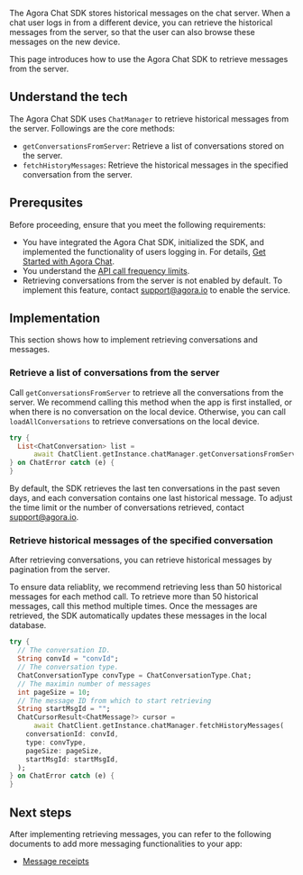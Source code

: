The Agora Chat SDK stores historical messages on the chat server. When a chat user logs in from a different device, you can retrieve the historical messages from the server, so that the user can also browse these messages on the new device.

This page introduces how to use the Agora Chat SDK to retrieve messages from the server.

## Understand the tech

The Agora Chat SDK uses `ChatManager` to retrieve historical messages from the server. Followings are the core methods:

- `getConversationsFromServer`: Retrieve a list of conversations stored on the server.
- `fetchHistoryMessages`: Retrieve the historical messages in the specified conversation from the server.

## Prerequsites

Before proceeding, ensure that you meet the following requirements:

- You have integrated the Agora Chat SDK, initialized the SDK, and implemented the functionality of users logging in. For details, [Get Started with Agora Chat](./agora_chat_get_started_flutter?platform=Flutter).
- You understand the [API call frequency limits](./agora_chat_limitation?platform=Flutter).
- Retrieving conversations from the server is not enabled by default. To implement this feature, contact support@agora.io to enable the service. 

## Implementation

This section shows how to implement retrieving conversations and messages.

### Retrieve a list of conversations from the server

Call `getConversationsFromServer` to retrieve all the conversations from the server. We recommend calling this method when the app is first installed, or when there is no conversation on the local device. Otherwise, you can call `loadAllConversations` to retrieve conversations on the local device.

```dart
try {
  List<ChatConversation> list =
      await ChatClient.getInstance.chatManager.getConversationsFromServer();
} on ChatError catch (e) {
}
```

By default, the SDK retrieves the last ten conversations in the past seven days, and each conversation contains one last historical message. To adjust the time limit or the number of conversations retrieved, contact support@agora.io.

### Retrieve historical messages of the specified conversation

After retrieving conversations, you can retrieve historical messages by pagination from the server. 

To ensure data reliablity, we recommend retrieving less than 50 historical messages for each method call. To retrieve more than 50 historical messages, call this method multiple times. Once the messages are retrieved, the SDK automatically updates these messages in the local database.

```dart
try {
  // The conversation ID.
  String convId = "convId";
  // The conversation type.
  ChatConversationType convType = ChatConversationType.Chat;
  // The maximin number of messages
  int pageSize = 10;
  // The message ID from which to start retrieving
  String startMsgId = "";
  ChatCursorResult<ChatMessage?> cursor =
      await ChatClient.getInstance.chatManager.fetchHistoryMessages(
    conversationId: convId,
    type: convType,
    pageSize: pageSize,
    startMsgId: startMsgId,
  );
} on ChatError catch (e) {
}
```

## Next steps

After implementing retrieving messages, you can refer to the following documents to add more messaging functionalities to your app:

- [Message receipts](./agora_chat_message_receipt_flutter?platform=Flutter)